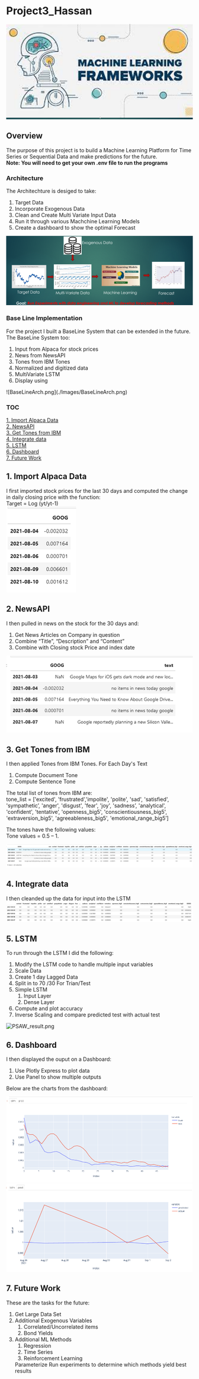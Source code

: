 # Project3_Hassan
![FrameWork.png](./Images/FrameWork.png)<br>
## Overview
The purpose of this project is to build a Machine Learning Platform for Time Series or Sequential Data and make predictions for the future.<br>
**Note: You will need to get your own .env file to run the programs**
### Architecture
The Architechture is desiged to take:
<ol>
<li>Target Data</li>
<li>Incorporate Exogenous Data</li>
<li>Clean and Create Multi Variate Input Data</li>
<li>Run it through various Machchine Learning Models</li>
<li>Create a dashboard to show the optimal Forecast</li>
</ol> 

![Architechture.png](./Images/Architechture.png)
### Base Line Implementation
For the project I built a BaseLine System that can be extended in the future. The BaseLine System too:<br>
<ol>
<li>Input from Alpaca for stock prices</li>
<li>News from NewsAPI</li>
<li>Tones from IBM Tones</li>
<li>Normalized and digitized data</li>
<li>MultiVariate LSTM</li>
<li>Display using</li> 
</ol> 
![BaseLineArch.png](./Images/BaseLineArch.png)<br>

### TOC
[1. Import Alpaca Data](1.---Import-Alpaca--Data)<br>
[2. NewsAPI](2.---NewsAPI)<br>
[3. Get Tones from IBM](3.---Get--Tones--from--IBM)<br>
[4. Integrate data](4.---Integrate--data)<br>
[5. LSTM](5.---LSTM)<br>
[6. Dashboard](6.---Dashboard)<br>
[7. Future Work](7.---Future--Work)
## 1. Import Alpaca Data
I first imported stock prices for the last 30 days and computed the change in daily closing price with the function:<br>
Target = Log (yt/yt-1)<br>
![InitialStockData.png](./Images/InitialStockData.png)
## 2. NewsAPI
I then pulled in news on the stock for the 30 days and:
<ol>
<li>Get News Articles on Company in question
<li>Combine “Title”, “Description” and “Content”
<li>Combine with Closing stock Price  and index date
</ol> 

![STockAndNews.png](./Images/STockAndNews.png)
## 3. Get Tones from IBM
I then applied Tones from IBM Tones. For Each Day's Text
<ol>
<li>Compute Document Tone
<li>Compute Sentence Tone
</ol>

The total list of tones from IBM are: <br>
tone_list = ['excited', 'frustrated','impolite', 'polite', 'sad', 'satisfied', 'sympathetic’,  'anger', 'disgust', 'fear', 'joy', 'sadness’, 'analytical', 'confident', 'tentative’, 'openness_big5', 'conscientiousness_big5', 'extraversion_big5', 'agreeableness_big5',  'emotional_range_big5’]

The tones have the following values: <br>
Tone values = 0.5 – 1.

![IBMOutput.png](./Images/IBMOutput.png)
## 4. Integrate data
I then cleanded up the data for input into the LSTM<br>
![LSTMInput.png](./Images/LSTMInput.png)
## 5. LSTM
To run through the LSTM I did the following:
<ol>
<li>Modify the LSTM code to handle multiple input variables
<li>Scale Data
<li>Create 1 day Lagged Data
<li>Split in to 70 /30 For Trian/Test
<li>Simple LSTM
<ol>
<li>Input Layer
<li>Dense Layer
</ol>
<li>Compute and plot accuracy
<li>Inverse Scaling and compare predicted test with actual test 
</ol>

![PSAW_result.png](./Images/PSAW_result.png)<br>

## 6. Dashboard
I then displayed the ouput on a Dashboard:
<ol>
<li>Use Plotly Express to plot data
<li>Use Panel to show multiple outputs
</ol>
Below are the charts from the dashboard:<br>

![LSTMAccuracy.png](./Images/LSTMAccuracy.png)<br>
![Predtions.png](./Images/Predtions.png)<br>
## 7. Future Work
These are the tasks for the future:
<ol>
<li>Get Large Data Set 
<li>Additional Exogenous Variables
<ol>
<li>Correlated/Uncorrelated items
<li>Bond Yields
</ol>
<li>Additional ML Methods
<ol>
<li>Regression
<li>Time Series
<li>Reinforcement Learning
</ol>
Parameterize
Run experiments to determine which methods yield best results
</ol>

